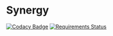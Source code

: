 # Synergy
[![Codacy Badge](https://api.codacy.com/project/badge/Grade/bfd2c98679904c18a57367c9c456e500)](https://app.codacy.com/manual/mikekeda/synergy?utm_source=github.com&utm_medium=referral&utm_content=mikekeda/synergy&utm_campaign=Badge_Grade_Dashboard)
[![Requirements Status](https://requires.io/github/mikekeda/synergy/requirements.svg?branch=master)](https://requires.io/github/mikekeda/synergy/requirements/?branch=master)
